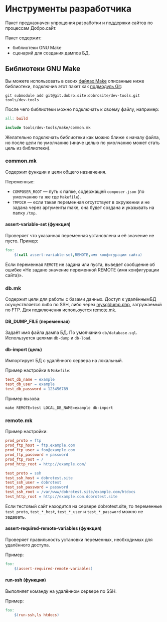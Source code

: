 # Инструменты разработчика

Пакет предназначен упрощения разработки и поддержки сайтов по процессам Добро.сайт.

Пакет содержит:

- библиотеки GNU Make
- сценарий для создания дампов БД.

## Библиотеки GNU Make

Вы можете использовать в своих [файлах Make](https://www.gnu.org/software/make/manual/make.html)
описанные ниже библиотеки, подключив этот пакет как
[подмодуль Git](https://git-scm.com/book/ru/v1/Инструменты-Git-Подмодули):

    git submodule add git@git.dobro.site:dobrosite/dev-tools.git tools/dev-tools

После чего библиотеки можно подключать к своему файлу, например:

```makefile
all: build

include tools/dev-tools/make/common.mk
```
Желательно подключать библиотеки как можно ближе к началу файла, но после цели по умолчанию (иначе
целью по умолчанию может стать цель из библиотеки).

### common.mk

Содержит функции и цели общего назначения.

Переменные:

- `COMPOSER_ROOT` — путь к папке, содержащей `composer.json` (по умолчанию та же где `Makefile`).
- `TMPDIR` — если такая переменная отсутствует в окружении и не задана через аргументы make, она
  будет создана и указывать на папку `/tmp`. 

#### assert-variable-set (функция)

Проверяет что указанная переменная установлена и её значение не пусто. Пример:

```makefile
foo:
    $(call assert-variable-set,REMOTE,имя конфигурации сайта)
```
Если переменная `REMOTE` не задана или пуста, выведет сообщение об ошибке «Не задано значение
переменной REMOTE (имя конфигурации сайта)».

### db.mk

Содержит цели для работы с базами данных. Доступ к удалённымБД осуществляется либо по SSH, либо
через [mysqldump.php](mysqldump.php), загружаемый по FTP. Для подключения используется
[remote.mk](#remotemk).

#### DB_DUMP_FILE (переменная)

Задаёт имя файла дампа БД. По умолчанию `db/database.sql`. Используется целями `db-dump` и
`db-load`.

#### db-import (цель)

Импортирует БД с удалённого сервера на локальный.

Пример настройки в `Makefile`:

```makefile
test_db_name = example
test_db_user = example
test_db_password = 123456789
```
Пример вызова:

    make REMOTE=test LOCAL_DB_NAME=example db-import

### remote.mk

Пример настройки:

```makefile
prod_proto = ftp
prod_ftp_host = ftp.example.com
prod_ftp_user = foo@example.com
prod_ftp_password = password
prod_ftp_root = /
prod_http_root = http://example.com/

test_proto = ssh
test_ssh_host = dobrotest.site
test_ssh_user = dobrotest
test_ssh_password = password
test_ssh_root = /var/www/dobrotest.site/example.com/htdocs
test_http_root = http://example.com.dobrotest.site
```
Если тестовый сайт находится на сервере dobrotest.site, то переменные `test_proto`, `test_*_host`,
`test_*_user` и `test_*_password` можно не задавать.

#### assert-required-remote-variables (функция)

Проверяет правильность установки переменных, необходимых для удалённого доступа.

Пример:
```makefile
foo:
    $(assert-required-remote-variables)
```

#### run-ssh (функция)

Выполняет команду на удалённом сервере по SSH.

Пример:
```makefile
foo:
    $(run-ssh,ls htdocs)
```
